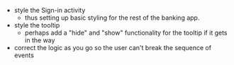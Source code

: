 - style the Sign-in activity
  - thus setting up basic styling for the rest of the banking app.
- style the tooltip
  - perhaps add a "hide" and "show" functionality for the tooltip if it gets in the way
- correct the logic as you go so the user can't break the sequence of events